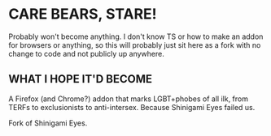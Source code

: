 # CARE BEARS, STARE!

Probably won't become anything. I don't know TS or how to make an addon for browsers or anything, so this will probably just sit here as a fork with no change to code and not publicly up anywhere.

## WHAT I HOPE IT'D BECOME

A Firefox (and Chrome?) addon that marks LGBT+phobes of all ilk, from TERFs to exclusionists to anti-intersex. Because Shinigami Eyes failed us.

Fork of Shinigami Eyes.
